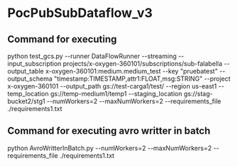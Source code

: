 # PocPubSubDataflow_v3

## Command for executing

python test_gcs.py --runner DataFlowRunner --streaming  --input_subscription projects/x-oxygen-360101/subscriptions/sub-falabella --output_table x-oxygen-360101:medium.medium_test --key "pruebatest" --output_schema "timestamp:TIMESTAMP,attr1:FLOAT,msg:STRING" --project x-oxygen-360101  --output_path gs://test-carga1/test/ --region us-east1  --temp_location gs://temp-medium1/temp1  --staging_location gs://stag-bucket2/stg1  --numWorkers=2 --maxNumWorkers=2 --requirements_file ./requirements1.txt

## Command for executing avro writter in batch

python AvroWritterInBatch.py --numWorkers=2 --maxNumWorkers=2 --requirements_file ./requirements1.txt

